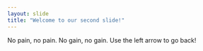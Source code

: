 ```yaml
---
layout: slide
title: "Welcome to our second slide!"
---
```

No pain, no pain. No gain, no gain.
Use the left arrow to go back!
